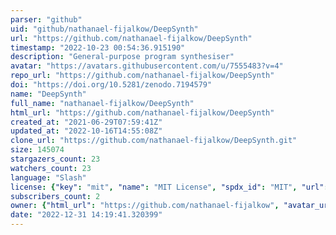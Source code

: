 ```yaml
---
parser: "github"
uid: "github/nathanael-fijalkow/DeepSynth"
url: "https://github.com/nathanael-fijalkow/DeepSynth"
timestamp: "2022-10-23 00:54:36.915190"
description: "General-purpose program synthesiser"
avatar: "https://avatars.githubusercontent.com/u/7555483?v=4"
repo_url: "https://github.com/nathanael-fijalkow/DeepSynth"
doi: "https://doi.org/10.5281/zenodo.7194579"
name: "DeepSynth"
full_name: "nathanael-fijalkow/DeepSynth"
html_url: "https://github.com/nathanael-fijalkow/DeepSynth"
created_at: "2021-06-29T07:59:41Z"
updated_at: "2022-10-16T14:55:08Z"
clone_url: "https://github.com/nathanael-fijalkow/DeepSynth.git"
size: 145074
stargazers_count: 23
watchers_count: 23
language: "Slash"
license: {"key": "mit", "name": "MIT License", "spdx_id": "MIT", "url": "https://api.github.com/licenses/mit", "node_id": "MDc6TGljZW5zZTEz"}
subscribers_count: 2
owner: {"html_url": "https://github.com/nathanael-fijalkow", "avatar_url": "https://avatars.githubusercontent.com/u/7555483?v=4", "login": "nathanael-fijalkow", "type": "User"}
date: "2022-12-31 14:19:41.320399"
---
```

